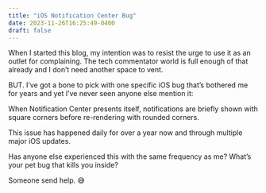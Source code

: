 ```yaml
---
title: "iOS Notification Center Bug"
date: 2023-11-26T16:25:49-0400
draft: false
---
```

When I started this blog, my intention was to resist the urge to use it as an outlet for complaining. The tech commentator world is full enough of that already and I don’t need another space to vent. 

BUT. I’ve got a bone to pick with one specific iOS bug that’s bothered me for years and yet I’ve never seen anyone else mention it:

When Notification Center presents itself, notifications are briefly shown with square corners before re-rendering with rounded corners. 

This issue has happened daily for over a year now and through multiple major iOS updates.

Has anyone else experienced this with the same frequency as me? What’s your pet bug that kills you inside?

Someone send help. 😅
